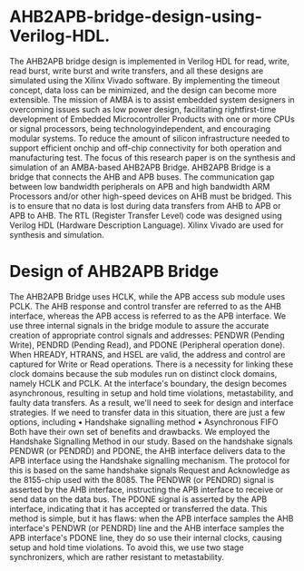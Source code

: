 # AHB2APB-bridge-design-using-Verilog-HDL.
The AHB2APB bridge design is implemented in Verilog HDL for read, write, read burst, write burst and write transfers, and all these designs are simulated using the Xilinx Vivado software. By implementing the timeout concept, data loss can be minimized, and the design can become more extensible.
The mission of AMBA is to assist embedded system designers in overcoming issues such as low power design, facilitating rightfirst-time development of Embedded Microcontroller Products with one or more CPUs or signal processors, being technologyindependent, and encouraging modular systems. To reduce the amount of silicon infrastructure needed to support efficient onchip and off-chip connectivity for both operation and manufacturing test.
The focus of this research paper is on the synthesis and simulation of an AMBA-based AHB2APB Bridge. AHB2APB Bridge is
a bridge that connects the AHB and APB buses. The communication gap between low bandwidth peripherals on APB and high
bandwidth ARM Processors and/or other high-speed devices on AHB must be bridged. This is to ensure that no data is lost during
data transfers from AHB to APB or APB to AHB.
The RTL (Register Transfer Level) code was designed using Verilog HDL (Hardware Description Language). Xilinx Vivado are used for synthesis and simulation.
#  Design of AHB2APB Bridge
The AHB2APB Bridge uses HCLK, while the APB access sub module uses PCLK. The AHB response and control transfer are
referred to as the AHB interface, whereas the APB access is referred to as the APB interface. We use three internal signals in the
bridge module to assure the accurate creation of appropriate control signals and addresses: PENDWR (Pending Write), PENDRD
(Pending Read), and PDONE (Peripheral operation done). When HREADY, HTRANS, and HSEL are valid, the address and
control are captured for Write or Read operations. There is a necessity for linking these clock domains because the sub modules
run on distinct clock domains, namely HCLK and PCLK. At the interface's boundary, the design becomes asynchronous, resulting
in setup and hold time violations, metastability, and faulty data transfers. As a result, we'll need to seek for design and interface
strategies. If we need to transfer data in this situation, there are just a few options, including
• Handshake signalling method
• Asynchronous FIFO
Both have their own set of benefits and drawbacks. We employed the Handshake Signalling Method in our study. Based on the
handshake signals PENDWR (or PENDRD) and PDONE, the AHB interface delivers data to the APB interface using the
Handshake signalling mechanism. The protocol for this is based on the same handshake signals Request and Acknowledge as the
8155-chip used with the 8085.
The PENDWR (or PENDRD) signal is asserted by the AHB interface, instructing the APB interface to receive or send data on
the data bus. The PDONE signal is asserted by the APB interface, indicating that it has accepted or transferred the data. This
method is simple, but it has flaws: when the APB interface samples the AHB interface's PENDWR (or PENDRD) line and the
AHB interface samples the APB interface's PDONE line, they do so use their internal clocks, causing setup and hold time
violations. To avoid this, we use two stage synchronizers, which are rather resistant to metastability.

